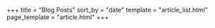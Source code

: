 +++
title = "Blog Posts"
sort_by = "date"
template = "article_list.html"
page_template = "article.html"
+++
